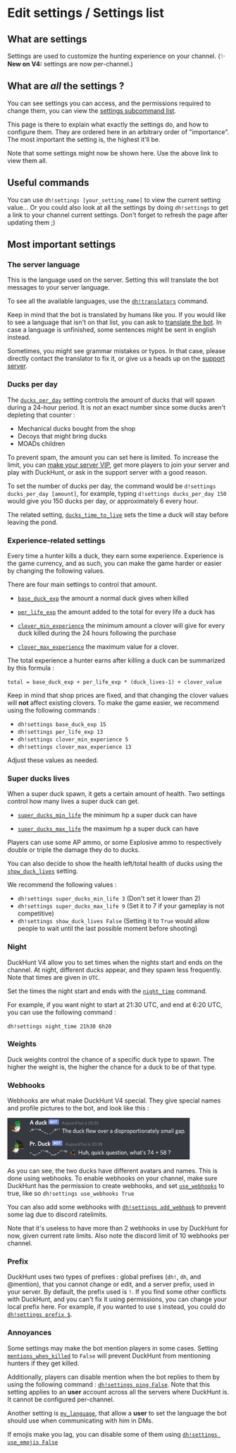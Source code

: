 # Edit settings / Settings list

## What are settings

Settings are used to customize the hunting experience on your channel. \(✨ **New on V4:** settings are now
per-channel.\)

## What are _all_ the settings ?

You can see settings you can access, and the permissions required to change them, you can view
the [settings subcommand list](https://duckhunt.me/commands?command=settings).

This page is there to explain what exactly the settings do, and how to configure them. They are ordered here in an
arbitrary order of "importance". The most important the setting is, the highest it'll be.

Note that some settings might now be shown here. Use the above link to view them all.

## Useful commands

You can use `dh!settings [your_setting_name]` to view the current setting value... Or you could also look at all the
settings by doing `dh!settings` to get a link to your channel current settings. Don't forget to refresh the page after
updating them ;\)

## Most important settings

### The server language

This is the language used on the server. Setting this will translate the bot messages to your server language.

To see all the available languages, use the [`dh!translators`](https://duckhunt.me/commands?command=translators)
command.

Keep in mind that the bot is translated by humans like you. If you would like to see a language that isn't on that list,
you can ask to [translate the bot](../players-guide/how-to-contribute-to-the-bot.md). In case a language is unfinished,
some sentences might be sent in english instead.

Sometimes, you might see grammar mistakes or typos. In that case, please directly contact the translator to fix it, or
give us a heads up on the [support server](https://discordapp.com/invite/2BksEkV).

### Ducks per day

The [`ducks_per_day`](https://duckhunt.me/commands?command=settings%20ducks_per_day) setting controls the amount of
ducks that will spawn during a 24-hour period. It is _not_ an exact number since some ducks aren't depleting that
counter :

* Mechanical ducks bought from the shop
* Decoys that might bring ducks
* MOADs children

To prevent spam, the amount you can set here is limited. To increase the limit, you
can [make your server VIP](../players-guide/how-to-contribute-to-the-bot.md), get more players to join your server and
play with DuckHunt, or ask in the support server with a good reason.

To set the number of ducks per day, the command would be `d!settings ducks_per_day [amount]`, for example,
typing `d!settings ducks_per_day 150` would give you 150 ducks per day, or approximately 6 every hour.

The related setting, [`ducks_time_to_live`](https://duckhunt.me/commands?command=settings%20ducks_time_to_live) sets the
time a duck will stay before leaving the pond.

### Experience-related settings

Every time a hunter kills a duck, they earn some experience. Experience is the game currency, and as such, you can make
the game harder or easier by changing the following values.

There are four main settings to control that amount.

* [`base_duck_exp`](https://duckhunt.me/commands?command=settings%20base_duck_exp) the amount a normal duck gives when killed

* [`per_life_exp`](https://duckhunt.me/commands?command=settings%20per_life_exp) the amount added to the total for every life a duck has

* [`clover_min_experience`](https://duckhunt.me/commands?command=settings%20clover_min_experience) the minimum amount a clover will give for every duck killed during the 24 hours following the purchase

* [`clover_max_experience`](https://duckhunt.me/commands?command=settings%20clover_max_experience) the maximum value for a clover.

The total experience a hunter earns after killing a duck can be summarized by this formula :

`total = base_duck_exp + per_life_exp * (duck_lives-1) + clover_value`

Keep in mind that shop prices are fixed, and that changing the clover values will **not** affect existing clovers. To
make the game easier, we recommend using the following commands :

* `dh!settings base_duck_exp 15`
* `dh!settings per_life_exp 13`
* `dh!settings clover_min_experience 5`
* `dh!settings clover_max_experience 13`

Adjust these values as needed.

### Super ducks lives

When a super duck spawn, it gets a certain amount of health. Two settings control how many lives a super duck can get.

* [`super_ducks_min_life`](https://duckhunt.me/commands?command=settings%20super_ducks_min_life) the minimum hp a super duck can have

* [`super_ducks_max_life`](https://duckhunt.me/commands?command=settings%20super_ducks_max_life) the maximum hp a super duck can have

Players can use some AP ammo, or some Explosive ammo to respectively double or triple the damage they do to ducks.

You can also decide to show the health left/total health of ducks using
the [`show_duck_lives`](https://duckhunt.me/commands?command=settings%20show_duck_lives) setting.

We recommend the following values :

* `dh!settings super_ducks_min_life 3` \(Don't set it lower than 2\)
* `dh!settings super_ducks_max_life 9` \(Set it to 7 if your gameplay is not competitive\)
* `dh!settings show_duck_lives False` \(Setting it to `True` would allow people to wait until the last possible moment
  before shooting\)

### Night

DuckHunt V4 allow you to set times when the nights start and ends on the channel. At night, different ducks appear, and
they spawn less frequently. Note that times are given in `UTC`.

Set the times the night start and ends with
the [`night_time`](https://duckhunt.me/commands?command=settings%20night_time) command.

For example, if you want night to start at 21:30 UTC, and end at 6:20 UTC, you can use the following command :

`dh!settings night_time 21h30 6h20`

### Weights

Duck weights control the chance of a specific duck type to spawn. The higher the weight is, the higher the chance for a
duck to be of that type.

### Webhooks

Webhooks are what make DuckHunt V4 special. They give special names and profile pictures to the bot, and look like
this :

![What do webhooks look like ?](../.gitbook/assets/webhooks.png)

As you can see, the two ducks have different avatars and names. This is done using webhooks. To enable webhooks on your
channel, make sure DuckHunt has the permission to create webhooks, and
set [`use_webhooks`](https://duckhunt.me/commands?command=settings%20use_webhooks) to true, like
so `dh!settings use_webhooks True`

You can also add some webhooks
with [`dh!settings add_webhook`](https://duckhunt.me/commands?command=settings%20add_webhook) to prevent some lag due to
discord ratelimits.

Note that it's useless to have more than 2 webhooks in use by DuckHunt for now, given current rate limits. Also note the
discord limit of 10 webhooks per channel.

### Prefix

DuckHunt uses two types of prefixes : global prefixes \(`dh!`, `dh`, and @mention\), that you cannot change or edit, and
a server prefix, used in your server. By default, the prefix used is `!`. If you find some other conflicts with
DuckHunt, and you can't fix it using permissions, you can change your local prefix here. For example, if you wanted to
use `$` instead, you could do [`dh!settings prefix $`](https://duckhunt.me/commands?command=settings%20prefix).

### Annoyances

Some settings may make the bot mention players in some cases.
Setting [`mentions_when_killed`](https://duckhunt.me/commands?command=settings%20mentions_when_killed) to `False` will
prevent DuckHunt from mentioning hunters if they get killed.

Additionally, players can disable mention when the bot replies to them by using the following
command : [`dh!settings ping False`](https://duckhunt.me/commands?command=settings%20ping). Note that this setting
applies to an **user** account across all the servers where DuckHunt is. It cannot be configured per-channel.

Another setting is [`my_language`](https://duckhunt.me/commands?command=settings%20my_language), that allow a **user**
to set the language the bot should use when communicating with him in DMs.

If emojis make you lag, you can disable some of them
using [`dh!settings use_emojis False`](https://duckhunt.me/commands?command=settings%20use_emojis)

